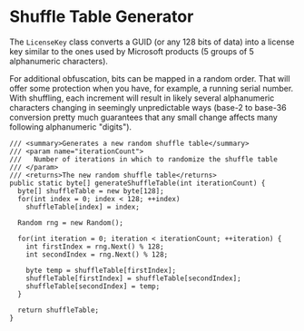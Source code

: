 Shuffle Table Generator
=======================

The `LicenseKey` class converts a GUID (or any 128 bits of data) into a license key similar
to the ones used by Microsoft products (5 groups of 5 alphanumeric characters).

For additional obfuscation, bits can be mapped in a random order. That will offer some
protection when you have, for example, a running serial number. With shuffling, each
increment will result in likely several alphanumeric characters changing in seemingly
unpredictable ways (base-2 to base-36 conversion pretty much guarantees that any small
change affects many following alphanumeric "digits").

    /// <summary>Generates a new random shuffle table</summary>
    /// <param name="iterationCount">
    ///   Number of iterations in which to randomize the shuffle table
    /// </param>
    /// <returns>The new random shuffle table</returns>
    public static byte[] generateShuffleTable(int iterationCount) {
      byte[] shuffleTable = new byte[128];
      for(int index = 0; index < 128; ++index)
        shuffleTable[index] = index;

      Random rng = new Random();

      for(int iteration = 0; iteration < iterationCount; ++iteration) {
        int firstIndex = rng.Next() % 128;
        int secondIndex = rng.Next() % 128;

        byte temp = shuffleTable[firstIndex];
        shuffleTable[firstIndex] = shuffleTable[secondIndex];
        shuffleTable[secondIndex] = temp;
      }

      return shuffleTable;      
    }
